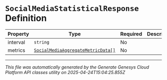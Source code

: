# `SocialMediaStatisticalResponse` Definition

| Property | Type | Required | Description |
|----------|------|----------|-------------|
| interval | `string` | No |  |
| metrics | [`SocialMediaAggregateMetricData[]`](socialmediaaggregatemetricdata-definition.md) | No |  |

---

*This file was automatically generated by the Generate Genesys Cloud Platform API classes utility on 2025-04-24T15:04:25.855Z*